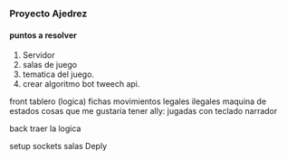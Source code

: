 ### Proyecto Ajedrez

#### puntos a resolver

1.  Servidor
2.  salas de juego
3.  tematica del juego.
4.  crear algoritmo bot tweech api.

front
tablero (logica)
fichas 
movimientos
legales 
ilegales
maquina de estados
cosas que me gustaria tener
ally:
jugadas con teclado 
narrador

back
traer la logica

setup sockets
salas
Deply